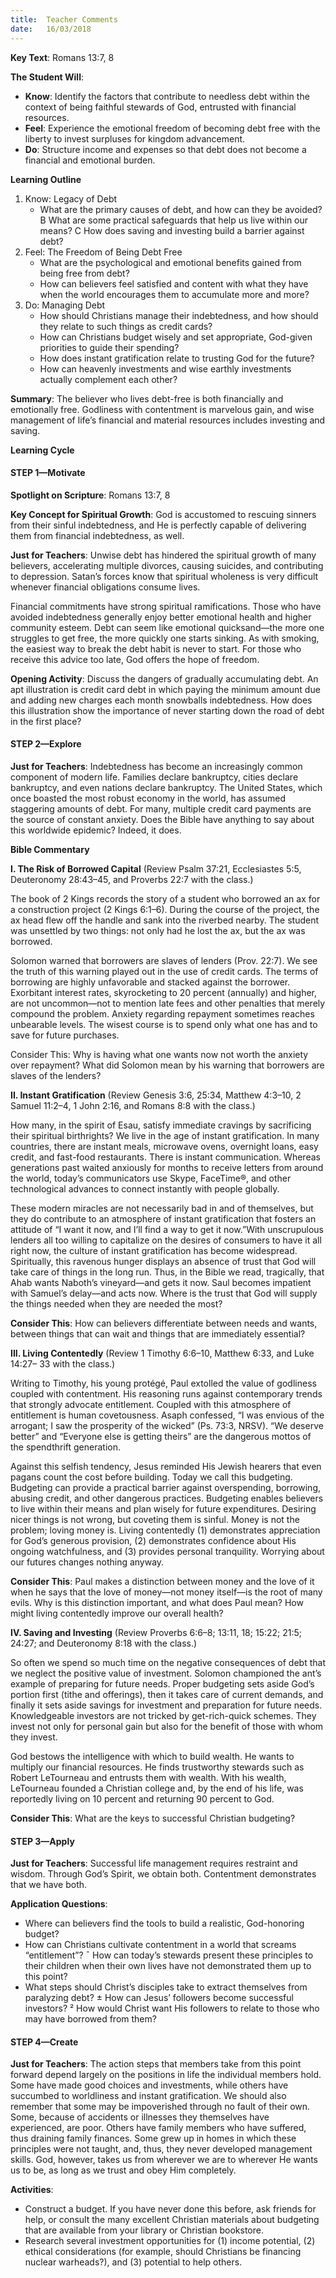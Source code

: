 ```yaml
---
title:  Teacher Comments
date:   16/03/2018
---
```


**Key Text**: Romans 13:7, 8 

**The Student Will**: 

- **Know**: Identify the factors that contribute to needless debt within the context of being faithful stewards of God, entrusted with financial resources.
- **Feel**: Experience the emotional freedom of becoming debt free with the liberty to invest surpluses for kingdom advancement.
- **Do**: Structure income and expenses so that debt does not become a financial and emotional burden. 

**Learning Outline** 

1. Know: Legacy of Debt 
	+ What are the primary causes of debt, and how can they be avoided? B What are some practical safeguards that help us live within our means? C How does saving and investing build a barrier against debt? 
2. Feel: The Freedom of Being Debt Free 
	+ What are the psychological and emotional benefits gained from being free from debt? 
	+ How can believers feel satisfied and content with what they have when the world encourages them to accumulate more and more? 
3. Do: Managing Debt 
	+ How should Christians manage their indebtedness, and how should they relate to such things as credit cards? 
	+ How can Christians budget wisely and set appropriate, God-given priorities to guide their spending? 
	+ How does instant gratification relate to trusting God for the future? 
	+ How can heavenly investments and wise earthly investments actually complement each other? 

**Summary**: The believer who lives debt-free is both financially and emotionally free. Godliness with contentment is marvelous gain, and wise management of life’s financial and material resources includes investing and saving. 

**Learning Cycle** 

#### STEP 1—Motivate 

**Spotlight on Scripture**: Romans 13:7, 8 

**Key Concept for Spiritual Growth**: God is accustomed to rescuing sinners from their sinful indebtedness, and He is perfectly capable of delivering them from financial indebtedness, as well. 

**Just for Teachers**: Unwise debt has hindered the spiritual growth of many believers, accelerating multiple divorces, causing suicides, and contributing to depression. Satan’s forces know that spiritual wholeness is very difficult whenever financial obligations consume lives. 

Financial commitments have strong spiritual ramifications. Those who have avoided indebtedness generally enjoy better emotional health and higher community esteem. Debt can seem like emotional quicksand—the more one struggles to get free, the more quickly one starts sinking. As with smoking, the easiest way to break the debt habit is never to start. For those who receive this advice too late, God offers the hope of freedom. 

**Opening Activity**: Discuss the dangers of gradually accumulating debt. An apt illustration is credit card debt in which paying the minimum amount due and adding new charges each month snowballs indebtedness. How does this illustration show the importance of never starting down the road of debt in the first place? 

#### STEP 2—Explore 

**Just for Teachers**: Indebtedness has become an increasingly common component of modern life. Families declare bankruptcy, cities declare bankruptcy, and even nations declare bankruptcy. The United States, which once boasted the most robust economy in the world, has assumed staggering amounts of debt. For many, multiple credit card payments are the source of constant anxiety. Does the Bible have anything to say about this worldwide epidemic? Indeed, it does. 

**Bible Commentary** 

**I. The Risk of Borrowed Capital** (Review Psalm 37:21, Ecclesiastes 5:5, Deuteronomy 28:43–45, and Proverbs 22:7 with the class.) 

The book of 2 Kings records the story of a student who borrowed an ax for a construction project (2 Kings 6:1–6). During the course of the project, the ax head flew off the handle and sank into the riverbed nearby. The student was unsettled by two things: not only had he lost the ax, but the ax was borrowed. 

Solomon warned that borrowers are slaves of lenders (Prov. 22:7). We see the truth of this warning played out in the use of credit cards. The terms of borrowing are highly unfavorable and stacked against the borrower. Exorbitant interest rates, skyrocketing to 20 percent (annually) and higher, are not uncommon—not to mention late fees and other penalties that merely compound the problem. Anxiety regarding repayment sometimes reaches unbearable levels. The wisest course is to spend only what one has and to save for future purchases. 

Consider This: Why is having what one wants now not worth the anxiety over repayment? What did Solomon mean by his warning that borrowers are slaves of the lenders? 

**II. Instant Gratification** (Review Genesis 3:6, 25:34, Matthew 4:3–10, 2 Samuel 11:2–4, 1 John 2:16, and Romans 8:8 with the class.) 

How many, in the spirit of Esau, satisfy immediate cravings by sacrificing their spiritual birthrights? We live in the age of instant gratification. In many countries, there are instant meals, microwave ovens, overnight loans, easy credit, and fast-food restaurants. There is instant communication. Whereas generations past waited anxiously for months to receive letters from around the world, today’s communicators use Skype, FaceTime®, and other technological advances to connect instantly with people globally. 

These modern miracles are not necessarily bad in and of themselves, but they do contribute to an atmosphere of instant gratification that fosters an attitude of “I want it now, and I’ll find a way to get it now.”With unscrupulous lenders all too willing to capitalize on the desires of consumers to have it all right now, the culture of instant gratification has become widespread. Spiritually, this ravenous hunger displays an absence of trust that God will take care of things in the long run. Thus, in the Bible we read, tragically, that Ahab wants Naboth’s vineyard—and gets it now. Saul becomes impatient with Samuel’s delay—and acts now. Where is the trust that God will supply the things needed when they are needed the most? 

**Consider This**: How can believers differentiate between needs and wants, between things that can wait and things that are immediately essential? 

**III. Living Contentedly** (Review 1 Timothy 6:6–10, Matthew 6:33, and Luke 14:27– 33 with the class.) 

Writing to Timothy, his young protégé, Paul extolled the value of godliness coupled with contentment. His reasoning runs against contemporary trends that strongly advocate entitlement. Coupled with this atmosphere of entitlement is human covetousness. Asaph confessed, “I was envious of the arrogant; I saw the prosperity of the wicked” (Ps. 73:3, NRSV). “We deserve better” and “Everyone else is getting theirs” are the dangerous mottos of the spendthrift generation. 

Against this selfish tendency, Jesus reminded His Jewish hearers that even pagans count the cost before building. Today we call this budgeting. Budgeting can provide a practical barrier against overspending, borrowing, abusing credit, and other dangerous practices. Budgeting enables believers to live within their means and plan wisely for future expenditures. Desiring nicer things is not wrong, but coveting them is sinful. Money is not the problem; loving money is. Living contentedly (1) demonstrates appreciation for God’s generous provision, (2) demonstrates confidence about His ongoing watchfulness, and (3) provides personal tranquility. Worrying about our futures changes nothing anyway. 

**Consider This**: Paul makes a distinction between money and the love of it when he says that the love of money—not money itself—is the root of many evils. Why is this distinction important, and what does Paul mean? How might living contentedly improve our overall health? 

**IV. Saving and Investing** (Review Proverbs 6:6–8; 13:11, 18; 15:22; 21:5; 24:27; and Deuteronomy 8:18 with the class.) 

So often we spend so much time on the negative consequences of debt that we neglect the positive value of investment. Solomon championed the ant’s example of preparing for future needs. Proper budgeting sets aside God’s portion first (tithe and offerings), then it takes care of current demands, and finally it sets aside savings for investment and preparation for future needs. Knowledgeable investors are not tricked by get-rich-quick schemes. They invest not only for personal gain but also for the benefit of those with whom they invest. 

God bestows the intelligence with which to build wealth. He wants to multiply our financial resources. He finds trustworthy stewards such as Robert LeTourneau and entrusts them with wealth. With his wealth, LeTourneau founded a Christian college and, by the end of his life, was reportedly living on 10 percent and returning 90 percent to God. 

**Consider This**: What are the keys to successful Christian budgeting? 

#### STEP 3—Apply 

**Just for Teachers**: Successful life management requires restraint and wisdom. Through God’s Spirit, we obtain both. Contentment demonstrates that we have both. 

**Application Questions**: 

- Where can believers find the tools to build a realistic, God-honoring budget? 
- How can Christians cultivate contentment in a world that screams “entitlement”? ¯ How can today’s stewards present these principles to their children when their own lives have not demonstrated them up to this point? 
- What steps should Christ’s disciples take to extract themselves from paralyzing debt? ± How can Jesus’ followers become successful investors? ² How would Christ want His followers to relate to those who may have borrowed from them? 

#### STEP 4—Create 

**Just for Teachers**: The action steps that members take from this point forward depend largely on the positions in life the individual members hold. Some have made good choices and investments, while others have succumbed to worldliness and instant gratification. We should also remember that some may be impoverished through no fault of their own. Some, because of accidents or illnesses they themselves have experienced, are poor. Others have family members who have suffered, thus draining family finances. Some grew up in homes in which these principles were not taught, and, thus, they never developed management skills. God, however, takes us from wherever we are to wherever He wants us to be, as long as we trust and obey Him completely. 

**Activities**: 

- Construct a budget. If you have never done this before, ask friends for help, or consult the many excellent Christian materials about budgeting that are available from your library or Christian bookstore. 
- Research several investment opportunities for (1) income potential, (2) ethical considerations (for example, should Christians be financing nuclear warheads?), and (3) potential to help others. 